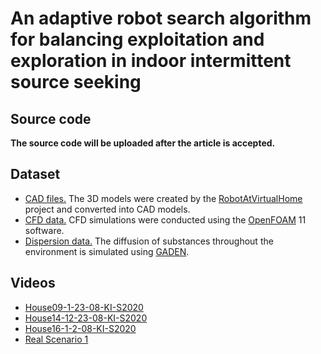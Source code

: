 # An adaptive robot search algorithm for balancing exploitation and exploration in indoor intermittent source seeking

## Source code

**The source code will be uploaded after the article is accepted.**

## Dataset

- [CAD files.](https://huggingface.co/datasets/WangHaaa/SourceSearchingDatasetCAD) The 3D models were created by the [RobotAtVirtualHome](https://github.com/DavidFernandezChaves/RobotAtVirtualHome) project and converted into CAD models.
- [CFD data.](https://huggingface.co/datasets/WangHaaa/SourceSearchingDatasetCFD) CFD simulations were conducted using the [OpenFOAM](https://openfoam.org/) 11 software.
- [Dispersion data.](https://huggingface.co/datasets/WangHaaa/source_searching_dataset_step) The diffusion of substances throughout the environment is simulated using [GADEN](https://github.com/MAPIRlab/gaden).

## Videos

- [House09-1-23-08-KI-S2020](https://youtu.be/4v0DpFKDYK4)
- [House14-12-23-08-KI-S2020](https://youtu.be/T0jA3sA0sZE)
- [House16-1-2-08-KI-S2020](https://youtu.be/8I6VAVqkNAM)
- [Real Scenario 1](https://youtu.be/JSqAdpOFnZ0)


